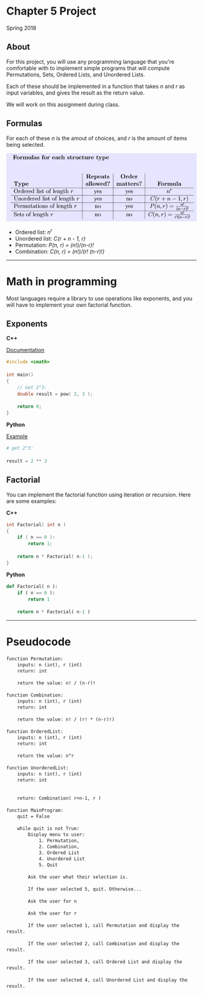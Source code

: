 # Chapter 5 Project

Spring 2018

## About

For this project, you will use any programming language that you're comfortable with to implement
simple programs that will compute Permutations, Sets, Ordered Lists, and Unordered Lists.

Each of these should be implemented in a function that takes *n* and *r* as input variables, and gives the result as the return value.

We will work on this assignment during class.

## Formulas

For each of these *n* is the amout of choices, and *r* is the amount of items being selected.

![Formulas reference sheet](formulas.png)

* Ordered list: *n<sup>r</sup>*
* Unordered list: *C(r + n - 1, r)*
* Permutation: *P(n, r) = (n!)/(n-r)!*
* Combination: *C(n, r) = (n!)/(r! (n-r)!)*

------

# Math in programming

Most languages require a library to use operations like exponents, and you will have to implement your own factorial function.

## Exponents

**C++**

[Documentation](http://www.cplusplus.com/reference/cmath/pow/)

```c++
#include <cmath>

int main()
{
    // Get 2^3:
    double result = pow( 2, 3 );

    return 0;
}
```

**Python**

[Example](https://www.tutorialspoint.com/python/python_basic_operators.htm)

```python
# get 2^3:

result = 2 ** 3
```

## Factorial

You can implement the factorial function using iteration or recursion.
Here are some examples:

**C++**

```c++
int Factorial( int n )
{
    if ( n == 0 ):
        return 1;
    
    return n * Factorial( n-1 );
}
```

**Python**

```python
def Factorial( n ):
    if ( n == 0 ):
        return 1
    
    return n * Factorial( n-1 )
```

-------

# Pseudocode

```
function Permutation:
    inputs: n (int), r (int)
    return: int
    
    return the value: n! / (n-r)!

function Combination:
    inputs: n (int), r (int)
    return: int
    
    return the value: n! / (r! * (n-r)!)

function OrderedList:
    inputs: n (int), r (int)
    return: int
    
    return the value: n^r

function UnorderedList:
    inputs: n (int), r (int)
    return: int
    
    
    return: Combination( r+n-1, r )
    
function MainProgram:
    quit = False
    
    while quit is not True:
        Display menu to user: 
            1. Permutation, 
            2. Combination, 
            3. Ordered List
            4. Unordered List
            5. Quit
        
        Ask the user what their selection is.
        
        If the user selected 5, quit. Otherwise...
        
        Ask the user for n
        
        Ask the user for r
        
        If the user selected 1, call Permutation and display the result.
        
        If the user selected 2, call Combination and display the result.
        
        If the user selected 3, call Ordered List and display the result.
        
        If the user selected 4, call Unordered List and display the result.
```



